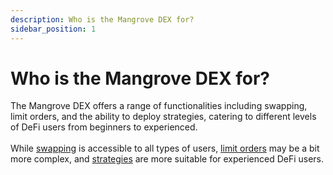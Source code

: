 ```yaml
---
description: Who is the Mangrove DEX for?
sidebar_position: 1
---
```



# Who is the Mangrove DEX for?

The Mangrove DEX offers a range of functionalities including swapping, limit orders, and the ability to deploy strategies, catering to different levels of DeFi users from beginners to experienced.<br /><br />
While [swapping](./swap/swap.md) is accessible to all types of users, [limit orders](./trade/how-to-limit-order.md) may be a bit more complex, and [strategies](./strategies/README.md) are more suitable for experienced DeFi users.